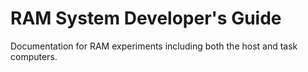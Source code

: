 # RAM System Developer's Guide

Documentation for RAM experiments including both the host and task computers.
